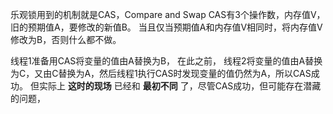
乐观锁用到的机制就是CAS，Compare and Swap
CAS有3个操作数，内存值V，旧的预期值A，要修改的新值B。
  当且仅当预期值A和内存值V相同时，将内存值V修改为B，否则什么都不做。


线程1准备用CAS将变量的值由A替换为B，
在此之前，
线程2将变量的值由A替换为C，又由C替换为A，然后线程1执行CAS时发现变量的值仍然为A，所以CAS成功。
但实际上 **这时的现场** 已经和 **最初不同** 了，尽管CAS成功，但可能存在潜藏的问题，
